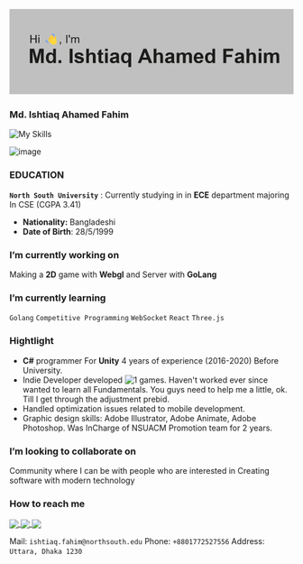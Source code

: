 ![](/index.png)
### Md. Ishtiaq Ahamed Fahim
![My Skills](https://skillicons.dev/icons?i=java,cs,ts,js,go,cpp,python,postgres,unity,rust,react,html,css,supabase,ai,ae&theme=light)

![image](https://user-images.githubusercontent.com/63500913/190918575-44fd7fb3-d965-4947-8dbe-8511b4fd3d4f.png)

### EDUCATION

**`North South University`**
: Currently studying in in **ECE** department majoring In CSE (CGPA 3.41)

- **Nationality:** Bangladeshi
- **Date of Birth**: 28/5/1999

### I’m currently working on

Making a **2D** game with **Webgl** and Server with **GoLang**

### I’m currently learning

`Golang` `Competitive Programming` `WebSocket` `React` `Three.js`

### Hightlight
- **C#** programmer For **Unity** 4 years of experience (2016-2020) Before University.
- Indie Developer developed ![1 games](https://drive.google.com/file/d/1LSV949-ONbzkXraArd3nVCzQoEAwUBKi/view?usp=sharing). Haven't worked ever since wanted to learn all Fundamentals. You guys need to help me a little, ok. Till I get through the adjustment prebid.
- Handled optimization issues related to mobile development.
- Graphic design skills: Adobe Illustrator, Adobe Animate, Adobe
Photoshop. Was InCharge of NSUACM Promotion team for 2 years.

### I’m looking to collaborate on

Community where I can be with people who are interested in Creating software with modern technology

### How to reach me 

<a href="mailto:ishtiaq.fahim@northsouth.edu">
  <img align="center" src="https://img.shields.io/badge/Gmail-D14836?style=for-the-badge&logo=gmail&logoColor=white" />
</a>
<a href="https://www.linkedin.com/in/pro-grammer-pro-grammer-863761195/">
  <img align="center" src="https://img.shields.io/badge/LinkedIn-0077B5?style=for-the-badge&logo=linkedin&logoColor=white" />
</a>
<a href="https://t.me/IAFahim">
  <img align="center" src="https://img.shields.io/badge/Telegram-2CA5E0?style=for-the-badge&logo=telegram&logoColor=white" />
</a>

Mail: `ishtiaq.fahim@northsouth.edu`
Phone: `+8801772527556`
Address: `Uttara, Dhaka 1230`
